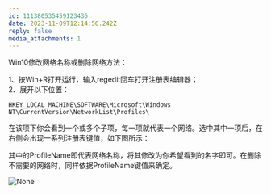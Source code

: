 ```yaml
---
id: 111380535459123436
date: 2023-11-09T12:14:56.242Z
reply: false
media_attachments: 1
---
```


Win10修改网络名称或删除网络方法：

1、按Win+R打开运行，输入regedit回车打开注册表编辑器；  
2、展开以下位置：
    
    
    HKEY_LOCAL_MACHINE\SOFTWARE\Microsoft\Windows NT\CurrentVersion\NetworkList\Profiles\  
    

在该项下你会看到一个或多个子项，每一项就代表一个网络。选中其中一项后，在右侧会出现一系列注册表键值，如下图所示：

其中的ProfileName即代表网络名称，将其修改为你希望看到的名字即可。在删除不需要的网络时，同样依据ProfileName键值来确定。

![None](https://files.e5n.cc/media_attachments/files/111/380/534/157/965/805/original/1aa3e638a348a878.png)
